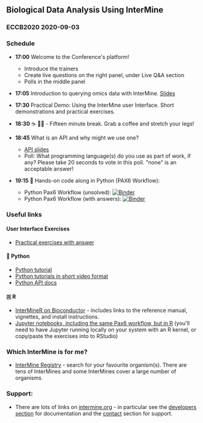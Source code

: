 ## Biological Data Analysis Using InterMine
### ECCB2020 2020-09-03

### Schedule

- **17:00** Welcome to the Conference's platform!
  - Introduce the trainers
  - Create live questions on the right panel, under Live Q&A section
  - Polls in the middle panel 
- **17:05** Introduction to querying omics data with InterMine. [Slides](Workshop_ECCBAugust_2020.pdf)
- **17:30** Practical Demo: Using the InterMine user Interface.  Short demonstrations and practical exercises.

- **18:30** ☕️ 🚶‍♀ - Fifteen minute break. Grab a coffee and stretch your legs!

- **18:45** What is an API and why might we use one?
  - [API slides](https://docs.google.com/presentation/d/1dQAuY3c1rXM77J6VDHXWBvlh5-ipoQlKIWVtOVR5Zvc/edit)
  - Poll: What programming language(s) do you use as part of work, if any? Please take 20 seconds to vote in this poll. "none" is an acceptable answer!

- **19:15** 🐍 Hands-on code along in Python (PAX6 Workflow):
  - Python Pax6 Workflow (unsolved): [![Binder](https://mybinder.org/badge_logo.svg)](https://mybinder.org/v2/gh/intermine/intermine-ws-python-docs/master?filepath=unsolved-exercises%2FWorkshop_Pax6Workflow.ipynb)
  - Python Pax6 Workflow (with answers): [![Binder](https://mybinder.org/badge_logo.svg)](https://mybinder.org/v2/gh/intermine/intermine-ws-python-docs/master?filepath=Workshop_Pax6Workflow.ipynb)

### Useful links
#### User Interface Exercises

 - [Practical exercises with answer](workshop_exercises_withAnswers_August2020.pdf)
 
#### 🐍 Python

- [Python tutorial](https://github.com/intermine/intermine-ws-python-docs)
- [Python tutorials in short video format](https://www.youtube.com/playlist?list=PLCom3brEDM9q3aZVh9Bg5IQeXw5wzR7Ep)
- [Python API docs](http://intermine.org/intermine-ws-python/intermine.html)

#### 🇷 R

- [InterMineR on Bioconductor](https://bioconductor.org/packages/release/bioc/html/InterMineR.html) - includes links to the reference manual, vignettes, and install instructions.  
- [Jupyter notebooks, including the same Pax6 workflow, but in R](https://github.com/intermine/interminer-workshop/) (you'll need to have Jupyter running locally on your system with an R kernel, or copy/paste the exercises into to RStudio)

### Which InterMine is for me?
- [InterMine Registry](http://registry.intermine.org/) - search for your favourite organism(s). There are tens of InterMines and some InterMines cover a large number of organisms.

### Support:
- There are lots of links on [intermine.org](http://intermine.org) - in particular see the [developers section](http://intermine.org/developers/) for documentation and the [contact](http://intermine.org/contact/) section for support.
